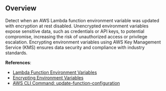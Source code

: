 ## Overview

Detect when an AWS Lambda function environment variable was updated with encryption at rest disabled. Unencrypted environment variables expose sensitive data, such as credentials or API keys, to potential compromise, increasing the risk of unauthorized access or privilege escalation. Encrypting environment variables using AWS Key Management Service (KMS) ensures data security and compliance with industry standards.

**References**:
- [Lambda Function Environment Variables](https://docs.aws.amazon.com/lambda/latest/dg/configuration-envvars.html)
- [Encrypting Environment Variables](https://docs.aws.amazon.com/lambda/latest/dg/configuration-envvars.html#configuration-envvars-encryption)
- [AWS CLI Command: update-function-configuration](https://awscli.amazonaws.com/v2/documentation/api/latest/reference/lambda/update-function-configuration.html)

